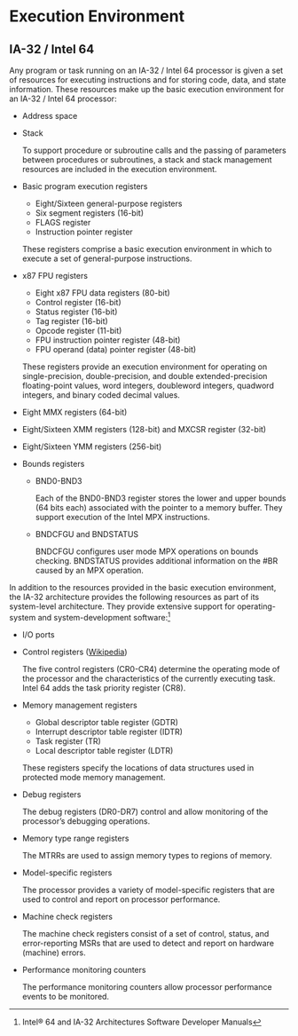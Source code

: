 # Execution Environment
## IA-32 / Intel 64
Any program or task running on an IA-32 / Intel 64 processor is given a set of resources for executing instructions and for storing code, data, and state information. These resources make up the basic execution environment for an IA-32 / Intel 64 processor:
- Address space

- Stack

  To support procedure or subroutine calls and the passing of parameters between procedures or subroutines, a stack and stack management resources are included in the execution environment.

- Basic program execution registers
  - Eight/Sixteen general-purpose registers
  - Six segment registers (16-bit)
  - FLAGS register
  - Instruction pointer register
  
  These registers comprise a basic execution environment in which to execute a set of general-purpose instructions.

- x87 FPU registers
  - Eight x87 FPU data registers (80-bit)
  - Control register (16-bit)
  - Status register (16-bit)
  - Tag register (16-bit)
  - Opcode register (11-bit)
  - FPU instruction pointer register (48-bit)
  - FPU operand (data) pointer register (48-bit)
  
  These registers provide an execution environment for operating on single-precision, double-precision, and double extended-precision floating-point values, word integers, doubleword integers, quadword integers, and binary coded decimal values.

- Eight MMX registers (64-bit)
- Eight/Sixteen XMM registers (128-bit) and MXCSR register (32-bit)
- Eight/Sixteen YMM registers (256-bit)
- Bounds registers
  - BND0-BND3

    Each of the BND0-BND3 register stores the lower and upper bounds (64 bits each) associated with the pointer to a memory buffer. They support execution of the Intel MPX instructions.
  - BNDCFGU and BNDSTATUS

    BNDCFGU configures user mode MPX operations on bounds checking. BNDSTATUS provides additional information on the \#BR caused by an MPX operation.

In addition to the resources provided in the basic execution environment, the IA-32 architecture provides the following resources as part of its system-level architecture. They provide extensive support for operating-system and system-development software:[^sdm]
- I/O ports

- Control registers ([Wikipedia](https://en.wikipedia.org/wiki/Control_register#Control_registers_in_Intel_x86_series))
  
  The five control registers (CR0-CR4) determine the operating mode of the processor and the characteristics of the currently executing task. Intel 64 adds the task priority register (CR8).

- Memory management registers
  - Global descriptor table register (GDTR)
  - Interrupt descriptor table register (IDTR)
  - Task register (TR)
  - Local descriptor table register (LDTR)

  These registers specify the locations of data structures used in protected mode memory management.

- Debug registers

  The debug registers (DR0-DR7) control and allow monitoring of the processor’s debugging operations.

- Memory type range registers

  The MTRRs are used to assign memory types to regions of memory.

- Model-specific registers

  The processor provides a variety of model-specific registers that are used to control and report on processor performance.

- Machine check registers

  The machine check registers consist of a set of control, status, and error-reporting MSRs that are used to detect and report on hardware (machine) errors.

- Performance monitoring counters

  The performance monitoring counters allow processor performance events to be monitored.


[^sdm]: Intel® 64 and IA-32 Architectures Software Developer Manuals